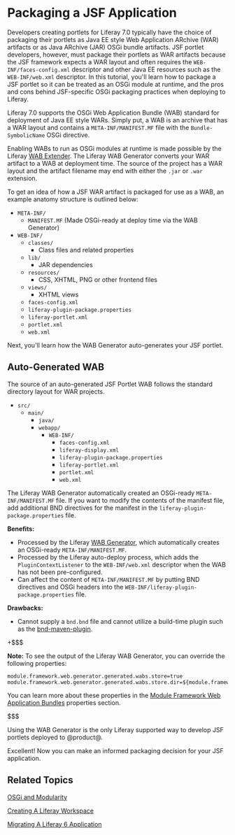 # Packaging a JSF Application [](id=packaging-a-jsf-application)

Developers creating portlets for Liferay 7.0 typically have the choice of
packaging their portlets as Java EE style Web Application ARchive (WAR)
artifacts or as Java ARchive (JAR) OSGi bundle artifacts. JSF portlet
developers, however, must package their portlets as WAR artifacts because the
JSF framework expects a WAR layout and often requires the
`WEB-INF/faces-config.xml` descriptor and other Java EE resources such as the
`WEB-INF/web.xml` descriptor. In this tutorial, you'll learn how to package
a JSF portlet so it can be treated as an OSGi module at runtime, and the pros
and cons behind JSF-specific OSGi packaging practices when deploying to Liferay.

Liferay 7.0 supports the OSGi Web Application Bundle (WAB) standard for
deployment of Java EE style WARs. Simply put, a WAB is an archive that has a WAR
layout and contains a `META-INF/MANIFEST.MF` file with the `Bundle-SymbolicName`
OSGi directive.

Enabling WABs to run as OSGi modules at runtime is made possible by the Liferay
[WAB Extender](https://github.com/liferay/liferay-portal/tree/master/modules/apps/foundation/portal-osgi-web/portal-osgi-web-wab-extender).
The Liferay WAB Generator converts your WAR artifact to a WAB at deployment
time. The source of the project has a WAR layout and the artifact filename may
end with either the `.jar` or `.war` extension.

To get an idea of how a JSF WAR artifact is packaged for use as a WAB, an
example anatomy structure is outlined below:

- `META-INF/`
    - `MANIFEST.MF` (Made OSGi-ready at deploy time via the WAB Generator)
- `WEB-INF/`
    - `classes/`
        - Class files and related properties
    - `lib/`
        - JAR dependencies
    - `resources/`
        - CSS, XHTML, PNG or other frontend files
    - `views/`
        - XHTML views
    - `faces-config.xml`
    - `liferay-plugin-package.properties`
    - `liferay-portlet.xml`
    - `portlet.xml`
    - `web.xml`

Next, you'll learn how the WAB Generator auto-generates your JSF portlet.

## Auto-Generated WAB [](id=auto-generated-wab)

The source of an auto-generated JSF Portlet WAB follows the standard
directory layout for WAR projects.

- `src/`
    - `main/`
        - `java/`
        - `webapp/`
            - `WEB-INF/`
                - `faces-config.xml`
                - `liferay-display.xml`
                - `liferay-plugin-package.properties`
                - `liferay-portlet.xml`
                - `portlet.xml`
                - `web.xml`

The Liferay WAB Generator automatically created an OSGi-ready
`META-INF/MANIFEST.MF` file. If you want to modify the contents of the manifest
file, add additional BND directives for the manifest in the
`liferay-plugin-package.properties` file.

**Benefits:**

- Processed by the Liferay
  [WAB Generator](https://github.com/liferay/liferay-portal/tree/master/modules/apps/foundation/portal-osgi-web/portal-osgi-web-wab-generator),
  which automatically creates an OSGi-ready `META-INF/MANIFEST.MF`.
- Processed by the Liferay auto-deploy process, which adds the
  `PluginContextListener` to the `WEB-INF/web.xml` descriptor when the WAB has
  not been pre-configured.
- Can affect the content of `META-INF/MANIFEST.MF` by putting BND directives and
  OSGi headers into the `WEB-INF/liferay-plugin-package.properties` file.

**Drawbacks:**

- Cannot supply a `bnd.bnd` file and cannot utilize a build-time plugin such as
  the
  [bnd-maven-plugin](http://njbartlett.name/2015/03/27/announcing-bnd-maven-plugin.html).

+$$$

**Note:** To see the output of the Liferay WAB Generator, you can override the
following properties:

    module.framework.web.generator.generated.wabs.store=true
    module.framework.web.generator.generated.wabs.store.dir=${module.framework.base.dir}/wabs

You can learn more about these properties in the
[Module Framework Web Application Bundles](https://docs.liferay.com/portal/7.0/propertiesdoc/portal.properties.html#Module%20Framework%20Web%20Application%20Bundles)
properties section.

$$$

Using the WAB Generator is the only Liferay supported way to develop JSF
portlets deployed to @product@.

Excellent! Now you can make an informed packaging decision for your JSF
application.

## Related Topics [](id=related-topics)

[OSGi and Modularity](/develop/tutorials/-/knowledge_base/7-0/osgi-and-modularity)

[Creating A Liferay Workspace](/develop/tutorials/-/knowledge_base/7-0/creating-a-liferay-workspace)

[Migrating A Liferay 6 Application](/develop/tutorials/-/knowledge_base/7-0/migrating-a-liferay-6-application)
